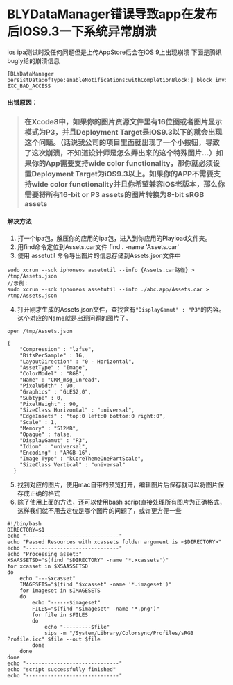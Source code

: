 # BLYDataManager错误导致app在发布后IOS9.3一下系统异常崩溃

ios ipa测试时没任何问题但是上传AppStore后会在iOS 9上出现崩溃
下面是腾讯bugly给的崩溃信息
```
[BLYDataManager persistData:ofType:enableNotifications:withCompletionBlock:]_block_invoke
EXC_BAD_ACCESS

```
#### 出错原因：
> ### 在Xcode8中，如果你的图片资源文件里有16位图或者图片显示模式为P3，并且Deployment Target是iOS9.3以下的就会出现这个问题。（话说我公司的项目里面就出现了一个小按钮，导致了这次崩溃，不知道设计师是怎么弄出来的这个特殊图片…）如果你的App需要支持wide color functionality，那你就必须设置Deployment Target为iOS9.3以上。如果你的APP不需要支持wide color functionality并且你希望兼容iOS老版本，那么你需要将所有16-bit or P3 assets的图片转换为8-bit sRGB assets

#### 解决方法
1. 打一个ipa包，解压你的应用的ipa包，进入到你应用的Playload文件夹。
2. 用find命令定位到Assets.car文件
find . -name 'Assets.car'
3. 使用 assetutil 命令导出图片的信息存储到Assets.json文件中
```
sudo xcrun --sdk iphoneos assetutil --info {Assets.car路径} > /tmp/Assets.json
//示例：
sudo xcrun --sdk iphoneos assetutil --info ./abc.app/Assets.car > /tmp/Assets.json
```
4. 打开刚才生成的Assets.json文件，查找含有`"DisplayGamut" : "P3"`的内容。这个对应的Name就是出现问题的图片了。
```
open /tmp/Assets.json
```
```
{
    "Compression" : "lzfse",
    "BitsPerSample" : 16,
    "LayoutDirection" : "0 - Horizontal",
    "AssetType" : "Image",
    "ColorModel" : "RGB",
    "Name" : "CRM_msg_unread",
    "PixelWidth" : 90,
    "Graphics" : "GLES2,0",
    "Subtype" : 0,
    "PixelHeight" : 90,
    "SizeClass Horizontal" : "universal",
    "EdgeInsets" : "top:0 left:0 bottom:0 right:0",
    "Scale" : 1,
    "Memory" : "512MB",
    "Opaque" : false,
    "DisplayGamut" : "P3",
    "Idiom" : "universal",
    "Encoding" : "ARGB-16",
    "Image Type" : "kCoreThemeOnePartScale",
    "SizeClass Vertical" : "universal"
  }
```
5. 找到对应的图片，使用mac自带的预览打开，编辑图片后保存就可以将图片保存成正确的格式
6. 除了使用上面的方法，还可以使用bash script直接处理所有图片为正确格式，这样我们就不用去定位是哪个图片的问题了，或许更方便一些
```
#!/bin/bash
DIRECTORY=$1
echo "------------------------------"
echo "Passed Resources with xcassets folder argument is <$DIRECTORY>"
echo "------------------------------"
echo "Processing asset:"
XSAASSETSD="$(find "$DIRECTORY" -name '*.xcassets')"
for xcasset in $XSAASSETSD
do
    echo "---$xcasset"
    IMAGESETS="$(find "$xcasset" -name '*.imageset')"
    for imageset in $IMAGESETS
    do
        echo "------$imageset"
        FILES="$(find "$imageset" -name '*.png')"
        for file in $FILES 
        do
            echo "---------$file"
            sips -m "/System/Library/Colorsync/Profiles/sRGB Profile.icc" $file --out $file
        done
    done
done
echo "------------------------------"
echo "script successfully finished"
echo "------------------------------"
```
